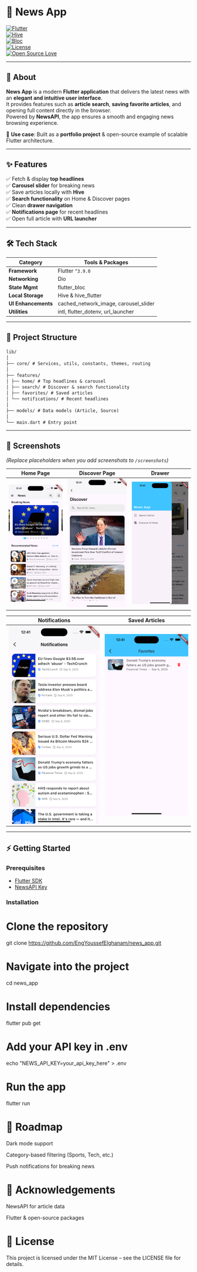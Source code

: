 # 📰 News App  

[![Flutter](https://img.shields.io/badge/Flutter-3.9-blue?logo=flutter&logoColor=white)](https://flutter.dev/)  
[![Hive](https://img.shields.io/badge/Database-Hive-yellow?logo=hive&logoColor=white)](https://docs.hivedb.dev/)  
[![Bloc](https://img.shields.io/badge/State%20Management-Bloc-purple)](https://bloclibrary.dev/#/)  
[![License](https://img.shields.io/badge/License-MIT-green.svg)](LICENSE)  
[![Open Source Love](https://badges.frapsoft.com/os/v2/open-source.svg?v=103)](https://opensource.org/)  

---

## 📖 About  

**News App** is a modern **Flutter application** that delivers the latest news with an **elegant and intuitive user interface**.  
It provides features such as **article search**, **saving favorite articles**, and opening full content directly in the browser.  
Powered by **NewsAPI**, the app ensures a smooth and engaging news browsing experience.  

🔗 **Use case**: Built as a **portfolio project** & open-source example of scalable Flutter architecture.  

---

## ✨ Features  

✅ Fetch & display **top headlines**  
✅ **Carousel slider** for breaking news  
✅ Save articles locally with **Hive**  
✅ **Search functionality** on Home & Discover pages  
✅ Clean **drawer navigation**  
✅ **Notifications page** for recent headlines  
✅ Open full article with **URL launcher**  

---

## 🛠️ Tech Stack  

| Category          | Tools & Packages |
|-------------------|------------------|
| **Framework**     | Flutter `^3.9.0` |
| **Networking**    | Dio |
| **State Mgmt**    | flutter_bloc |
| **Local Storage** | Hive & hive_flutter |
| **UI Enhancements** | cached_network_image, carousel_slider |
| **Utilities**     | intl, flutter_dotenv, url_launcher |

---

## 📂 Project Structure  
```
lib/
│
├── core/ # Services, utils, constants, themes, routing
│
├── features/
│ ├── home/ # Top headlines & carousel
│ ├── search/ # Discover & search functionality
│ ├── favorites/ # Saved articles
│ └── notifications/ # Recent headlines
│
├── models/ # Data models (Article, Source)
│
└── main.dart # Entry point

```
---

## 📸 Screenshots  

*(Replace placeholders when you add screenshots to `/screenshots`)*  

| Home Page | Discover Page | Drawer |
|-----------|---------------|--------|
| ![Home](assets/images/home.png) | ![Discover](assets/images/discover.png) | ![Drawer](assets/images/drawer.png) |

| Notifications | Saved Articles |
|---------------|----------------|
| ![Notification](assets/images/notifications.png) | ![Saved](assets/images/favorites.png) |

---

## ⚡ Getting Started  

### Prerequisites  
- [Flutter SDK](https://docs.flutter.dev/get-started/install)  
- [NewsAPI Key](https://newsapi.org/)  

### Installation  

# Clone the repository
git clone https://github.com/EngYoussefElghanam/news_app.git

# Navigate into the project
cd news_app

# Install dependencies
flutter pub get

# Add your API key in .env
echo "NEWS_API_KEY=your_api_key_here" > .env

# Run the app
flutter run
# 🚀 Roadmap
 Dark mode support

 Category-based filtering (Sports, Tech, etc.)

 Push notifications for breaking news

# 🙌 Acknowledgements
NewsAPI for article data

Flutter & open-source packages

# 📜 License
This project is licensed under the MIT License – see the LICENSE file for details.

